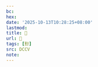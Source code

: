 ```yaml
---
bc:
hex:
date: '2025-10-13T10:28:25+08:00'
lastmod:
title: 􅜵
url: 􅜵
tags: [䵦]
src: DCCV
note:
---
```

